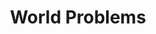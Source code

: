 ---
title: World Problems
layout: revealjs-talkabout
quantity: 4
script: 
- "&nbsp;"
- What can you do to prepare in advance for a disaster?
- What are some essential things you would need in your house in order to be prepared for a disaster?
- Do you think people should recycle newspapers? Why or why not?
- What are some ways that you can reduce pollution in this country?
- Do you think it's acceptable for parents to use corporal punishment as a means of discipline?
- Is there public assistance in your country?
- What are some things people can do to eliminate discrimination and prejudice?
- What do you think is the most serious problem in the world?
---